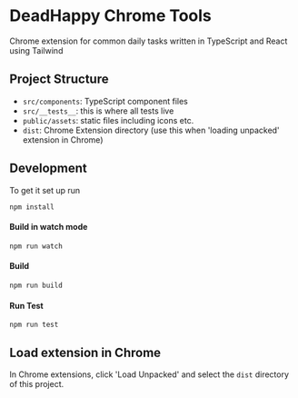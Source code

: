 # DeadHappy Chrome Tools

Chrome extension for common daily tasks written in TypeScript and React using Tailwind

## Project Structure

* `src/components`: TypeScript component files
* `src/__tests__`: this is where all tests live
* `public/assets`: static files including icons etc.
* `dist`: Chrome Extension directory (use this when 'loading unpacked' extension in Chrome)

## Development
To get it set up run

```
npm install
```

#### Build in watch mode


```
npm run watch
```
#### Build

```
npm run build
```

#### Run Test

```
npm run test
```


## Load extension in Chrome

In Chrome extensions, click 'Load Unpacked' and select the `dist` directory of this project.
